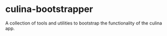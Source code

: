# culina-bootstrapper
A collection of tools and utilities to bootstrap the functionality of the culina app.
